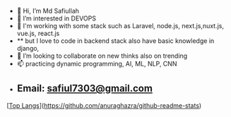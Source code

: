 - 👋 Hi, I’m Md Safiullah
- 👀 I’m interested in DEVOPS
- 🌱 I'm working with some stack such as Laravel, node.js, next.js,nuxt.js, vue.js, react.js
-  ** but I love to code in backend stack also have basic knowledge in django,    
- 💞️ I’m looking to collaborate on new thinks also on trending 
- 📫 practicing dynamic programming, AI, ML, NLP, CNN
- ## Email: safiul7303@gmail.com

[[Top Langs](https://github-readme-stats.vercel.app/api/top-langs/?username=safiul-dev&layout=compact)](https://github.com/anuraghazra/github-readme-stats)



